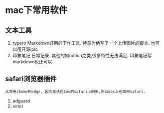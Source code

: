 # mac下常用软件
## 文本工具
1. typero
   Markdown好用的下作工具. 特意为他写了一个上传图片的脚本. 也可以用开源ipic
2. 印象笔记
   日常记录. 其他的如notion之类,很多特性无法满足.  印象笔记写markdown也还可以.
## safari浏览器插件
	从常用chome到edge, 因为无法在ios的safari上同步,所以mac上也改用safari.
1. adguard
2. vimri



